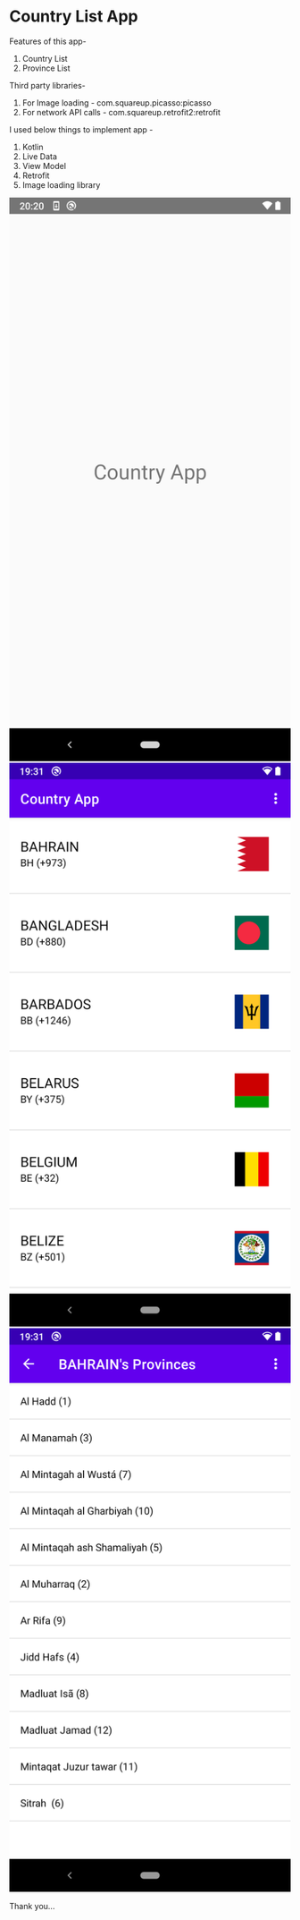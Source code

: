 # Country List App



Features of this app-

1. Country List
2. Province List




 Third party libraries-

1. For Image loading - com.squareup.picasso:picasso
2. For network API calls - com.squareup.retrofit2:retrofit




I used below things to implement app -
1. Kotlin
2. Live Data
3. View Model
4. Retrofit
5. Image loading library




![Splash](/screenshots/3.png "Splash")
![CountryList](/screenshots/1.png "Country List")
![Province List](/screenshots/2.png "Province List")



Thank you...